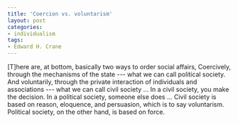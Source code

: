 ```yaml
---
title: 'Coercion vs. voluntarism'
layout: post
categories:
- individualism
tags:
- Edward H. Crane
---
```


\[T\]here are, at bottom, basically two ways to order social affairs, Coercively, through the mechanisms of the state --- what we can call political society. And voluntarily, through the private interaction of individuals and associations --- what we can call civil society ... In a civil society, you make the decision. In a political society, someone else does ... Civil society is based on reason, eloquence, and persuasion, which is to say voluntarism. Political society, on the other hand, is based on force.